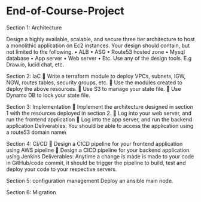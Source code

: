 # End-of-Course-Project

Section 1: Architecture

Design a highly available, scalable, and secure three tier architecture to host a monolithic application on Ec2 instances.
Your design should contain, but not limited to the following.
•	ALB
•	ASG
•	Route53 hosted zone
•	Mysql database
•	App server
•	Web server 
•	Etc.
Use any of the design tools. E.g Draw.io, lucid chat, etc. 

Section 2: IaC
	Write a terraform module to deploy VPCs, subnets, IGW, NGW, routes tables, security groups, etc.
	Use the modules created to deploy the above resources.
	Use S3 to manage your state file.
	Use Dynamo DB to lock your state file.

Section 3: Implementation 
	Implement the architecture designed in section 1 with the resources deployed in section 2.
	Log into your web server, and run the frontend application
	Log into the app server, and run the backend application
Deliverables:
You should be able to access the application using a route53 domain name\

Section 4: CI/CD
	Design a CICD pipeline for your frontend application using AWS pipeline
	Design a CICD pipeline for your backend application using Jenkins 
Deliverables:
Anytime a change is made is made to your code in GitHub/code commit, it should be trigger the pipeline to build, test and deploy your code to your respective servers.

Section 5: configuration management
Deploy an ansible main node.

Section 6: Migration

